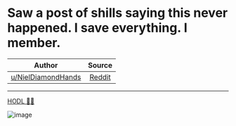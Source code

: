 Saw a post of shills saying this never happened. I save everything. I member.
=============================================================================

| Author       | Source       | 
| :-------------: |:-------------:|
|  [u/NielDiamondHands](https://www.reddit.com/user/NielDiamondHands/) | [Reddit](https://www.reddit.com/r/Superstonk/comments/p170rd/saw_a_post_of_shills_saying_this_never_happened_i/) | 

---

[HODL 💎🙌](https://www.reddit.com/r/Superstonk/search?q=flair_name%3A%22HODL%20%F0%9F%92%8E%F0%9F%99%8C%22&restrict_sr=1)

![image](https://user-images.githubusercontent.com/82035192/128868941-b33eefc2-e7db-4963-80f8-dcd0dc21297a.png)

